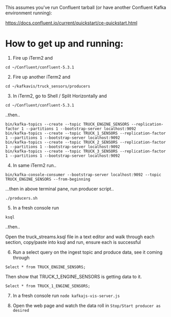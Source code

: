 This assumes you've run Confluent tarball (or have another Confluent Kafka environment running):

https://docs.confluent.io/current/quickstart/ce-quickstart.html

# How to get up and running:
1. Fire up iTerm2 and 

```cd ~/Confluent/confluent-5.3.1```


2. Fire up another iTerm2 and 

```cd ~/kafkavis/truck_sensors/producers```

3. In iTerm2, go to Shell / Split Horizontally and

```cd ~/Confluent/confluent-5.3.1```

..then..

```
bin/kafka-topics --create --topic TRUCK_ENGINE_SENSORS --replication-factor 1 --partitions 1 --bootstrap-server localhost:9092
bin/kafka-topics --create --topic TRUCK_1_SENSORS --replication-factor 1 --partitions 1 --bootstrap-server localhost:9092
bin/kafka-topics --create --topic TRUCK_2_SENSORS --replication-factor 1 --partitions 1 --bootstrap-server localhost:9092
bin/kafka-topics --create --topic TRUCK_3_SENSORS --replication-factor 1 --partitions 1 --bootstrap-server localhost:9092
```

4. In same iTerm2 run..

```bin/kafka-console-consumer --bootstrap-server localhost:9092 --topic TRUCK_ENGINE_SENSORS --from-beginning```

…then in above terminal pane, run producer script..

```./producers.sh```

5. In a fresh console run 

```ksql```

..then..

Open the truck_streams.ksql file in a text editor and walk through each section, copy/paste into ksql and run, ensure each is successful

6. Run a select query on the ingest topic and produce data, see it coming through

```Select * from TRUCK_ENGINE_SENSORS;```

Then show that TRUCK_1_ENGINE_SENSORS is getting data to it.

```Select * from TRUCK_1_ENGINE_SENSORS;```

7. In a fresh console run 
```node kafkajs-vis-server.js```

8. Open the web page and watch the data roll in
```Stop/Start producer as desired```
